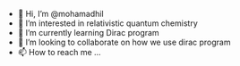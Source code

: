 - 👋 Hi, I’m @mohamadhil
- 👀 I’m interested in relativistic quantum chemistry
- 🌱 I’m currently learning Dirac program
- 💞️ I’m looking to collaborate on how we use dirac program
- 📫 How to reach me ...

<!---
mohamadhil/mohamadhil is a ✨ special ✨ repository because its `README.md` (this file) appears on your GitHub profile.
You can click the Preview link to take a look at your changes.
---

